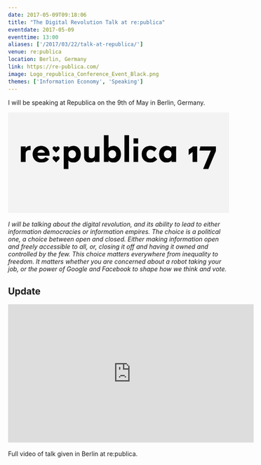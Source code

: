```yaml
---
date: 2017-05-09T09:18:06
title: "The Digital Revolution Talk at re:publica"
eventdate: 2017-05-09
eventtime: 13:00
aliases: ['/2017/03/22/talk-at-republica/']
venue: re:publica
location: Berlin, Germany
link: https://re-publica.com/
image: Logo_republica_Conference_Event_Black.png
themes: ['Information Economy', 'Speaking']
---
```



I will be speaking at Republica on the 9th of May in Berlin, Germany.


<img src="/images/republica2017 2.jpg">

*I will be talking about the digital revolution, and its ability to lead to either information democracies or information empires. The choice is a political one, a choice between open and closed. Either making information open and freely accessible to all, or, closing it off and having it owned and controlled by the few. This choice matters everywhere from inequality to freedom. It matters whether you are concerned about a robot taking your job, or the power of Google and Facebook to shape how we think and vote.*

## Update

<iframe width="560" height="315" src="https://www.youtube.com/embed/Cd4VGOW8Xdg" frameborder="0" allowfullscreen></iframe>

Full video of talk given in Berlin at re:publica.
